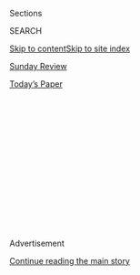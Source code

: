 <div id="app">

<div>

<div>

<div>

<div class="NYTAppHideMasthead css-1q2w90k e1suatyy0">

<div class="section css-ui9rw0 e1suatyy2">

<div class="css-eph4ug er09x8g0">

<div class="css-6n7j50">

</div>

<span class="css-1dv1kvn">Sections</span>

<div class="css-10488qs">

<span class="css-1dv1kvn">SEARCH</span>

</div>

[Skip to content](#site-content)[Skip to site index](#site-index)

</div>

<div id="masthead-section-label" class="css-1wr3we4 eaxe0e00">

[Sunday Review](https://www.nytimes.com/section/opinion/sunday)

</div>

<div class="css-10698na e1huz5gh0">

</div>

</div>

<div id="masthead-bar-one" class="section hasLinks css-15hmgas e1csuq9d3">

<div class="css-uqyvli e1csuq9d0">

</div>

<div class="css-1uqjmks e1csuq9d1">

</div>

<div class="css-9e9ivx">

[](https://myaccount.nytimes.com/auth/login?response_type=cookie&client_id=vi)

</div>

<div class="css-1bvtpon e1csuq9d2">

[Today’s Paper](https://www.nytimes.com/section/todayspaper)

</div>

</div>

</div>

</div>

<div data-aria-hidden="false">

<div id="site-content" role="main">

<div>

<div class="css-1aor85t" style="opacity:0.000000001;z-index:-1;visibility:hidden">

<div class="css-1hqnpie">

<div class="css-epjblv">

<span class="css-17xtcya">[Sunday
Review](/section/opinion/sunday)</span><span class="css-x15j1o">|</span><span class="css-fwqvlz">Waking
Up in 2030</span>

</div>

<div class="css-k008qs">

<div class="css-1iwv8en">

<span class="css-18z7m18"></span>

<div>

</div>

</div>

<span class="css-1n6z4y">https://nyti.ms/387Zj0r</span>

<div class="css-1705lsu">

<div class="css-4xjgmj">

<div class="css-4skfbu" role="toolbar" data-aria-label="Social Media Share buttons, Save button, and Comments Panel with current comment count" data-testid="share-tools">

  - 
  - 
  - 
  - 
    
    <div class="css-6n7j50">
    
    </div>

  - 
  - 

</div>

</div>

</div>

</div>

</div>

</div>

<div id="NYT_TOP_BANNER_REGION" class="css-13pd83m">

</div>

<div id="top-wrapper" class="css-1sy8kpn">

<div id="top-slug" class="css-l9onyx">

Advertisement

</div>

[Continue reading the main story](#after-top)

<div class="ad top-wrapper" style="text-align:center;height:100%;display:block;min-height:250px">

<div id="top" class="place-ad" data-position="top" data-size-key="top">

</div>

</div>

<div id="after-top">

</div>

</div>

<div>

<div class="css-v5btjw etb61u70">

<div class="css-v05ibm etb61u71">

[Opinion](/section/opinion)

</div>

</div>

<div id="sponsor-wrapper" class="css-1hyfx7x">

<div id="sponsor-slug" class="css-19vbshk">

Supported by

</div>

[Continue reading the main story](#after-sponsor)

<div id="sponsor" class="ad sponsor-wrapper" style="text-align:center;height:100%;display:block">

</div>

<div id="after-sponsor">

</div>

</div>

<div class="css-186x18t">

</div>

<div class="css-1vkm6nb ehdk2mb0">

# Waking Up in 2030

</div>

The suspended time of the pandemic has put history on fast-forward.

<div class="css-18e8msd">

<div class="css-vp77d3 epjyd6m0">

<div class="css-1p10dcb ey68jwv0" data-aria-hidden="true">

[![Ross
Douthat](https://static01.nyt.com/images/2018/04/03/opinion/ross-douthat/ross-douthat-thumbLarge.png
"Ross Douthat")](https://www.nytimes.com/by/ross-douthat)

</div>

<div class="css-1baulvz">

By [<span class="css-1baulvz last-byline" itemprop="name">Ross
Douthat</span>](https://www.nytimes.com/by/ross-douthat)

<div class="css-8atqhb">

Opinion Columnist

</div>

</div>

</div>

  - June 27, 2020

  - 
    
    <div class="css-4xjgmj">
    
    <div class="css-d8bdto" role="toolbar" data-aria-label="Social Media Share buttons, Save button, and Comments Panel with current comment count" data-testid="share-tools">
    
      - 
      - 
      - 
      - 
        
        <div class="css-6n7j50">
        
        </div>
    
      - 
      - 
    
    </div>
    
    </div>

</div>

<div class="css-79elbk" data-testid="photoviewer-wrapper">

<div class="css-z3e15g" data-testid="photoviewer-wrapper-hidden">

</div>

<div class="css-1a48zt4 ehw59r15" data-testid="photoviewer-children">

![<span class="css-16f3y1r e13ogyst0" data-aria-hidden="true">Wall
Street in New York on June
4.</span><span class="css-cnj6d5 e1z0qqy90" itemprop="copyrightHolder"><span class="css-1ly73wi e1tej78p0">Credit...</span><span><span>John
Taggart for The New York
Times</span></span></span>](https://static01.nyt.com/images/2020/06/28/opinion/28douthat1/merlin_173217126_b8ea22c8-a030-4af1-a97c-9007e501f5e6-articleLarge.jpg?quality=75&auto=webp&disable=upscale)

</div>

</div>

</div>

<div class="section meteredContent css-1r7ky0e" name="articleBody" itemprop="articleBody">

<div class="css-1fanzo5 StoryBodyCompanionColumn">

<div class="css-53u6y8">

There is something peculiar about time during the pandemic. On the one
hand there’s a feeling that the normal calendar has simply stopped,
school schedules and sports seasons evaporating, one homebound day
passing much like another. It’s a feeling of hiatus, intermission, like
the days between Christmas and the new year, or some extra season
invented by a Renaissance pope to fix a lagging calendar.

Yet at the same time there’s a feeling of acceleration, of changes that
might have otherwise dragged out across a decade piling one atop the
other. The George Floyd protests and their electoral consequences, the
transformation of liberal institutions by internal agitation, the
changes happening to cities and corporations and colleges and churches —
in each case, trends that were working slowly have seemingly speeded up.

This means that when the coronavirus era finally ends, there will be a
Rip Van Winkle feeling — a sense of having been asleep and waking to
normality, except that we will have time-traveled and the normality will
resemble the year 2030 as it might have been without the virus, rather
than just a simple turn to 2021 or 2022.

</div>

</div>

<div>

</div>

<div class="css-1fanzo5 StoryBodyCompanionColumn">

<div class="css-53u6y8">

What will this 2030-in-2022 look like? First, certain key cultural
institutions will be increasingly consolidated and concentrated,
academia and journalism especially. In the newspaper industry much of
this process happened already, but Covid is delivering a swifter coup de
grâce to midsize daily newspapers and online start-ups, and handing
advantages to a few national entities (ahem) that they might have
otherwise taken five or 10 more years to gain.

</div>

</div>

<div class="css-1fanzo5 StoryBodyCompanionColumn">

<div class="css-53u6y8">

In higher education a similar transformation is being pulled forward:
Colleges were expecting a grim landscape in the later 2020s, because
2010s birthrates were so low, but now a decline in foreign enrollment
and an acceleration of online learning will threaten marginal state
schools and possibly close small liberal-arts colleges much sooner. (The
coronavirus experience is also likely to [push birthrates still
lower](https://www.brookings.edu/research/half-a-million-fewer-children-the-coming-covid-baby-bust/),
delaying any higher ed recovery by years or decades more.)

The likely winners will be the prestige schools and big state campuses,
who will have the resources to survive and expand and the name brands to
leverage in new online markets — though so long as pandemic fears keeps
kids close to home, the state schools may [gain some
ground](https://www.nytimes.com/2020/06/22/us/coronavirus-universities-brain-drain.html?searchResultPosition=1)
at the prestige schools’ expense.

In religion, the pandemic may strengthen certain forms of faith, but
that won’t save institutional churches from what Fordham’s David Gibson
calls [a “religion
recession”](https://religionandpolitics.org/2020/06/23/the-coming-religion-recession/)
caused by falling donations and shrunken attendance. Smaller churches
may suffer most, for the same tight-margins, high-overhead reasons that
restaurants are going under. But big religious bodies like Roman
Catholicism and the Southern Baptists will probably decline as well, in
a hurried-up version of the decay that awaited them with the next
decade’s worth of generational turnover. (Any Catholic diocese that
had a 10-year plan for closing or consolidating schools or parishes, for
instance, can expect to do the same thing but much faster.)

In politics, similarly, what was likely to be a slow-motion leftward
shift, as the less-married, less-religious, more ethnically diverse
younger generation gained more power, is being accelerated nationally by
the catastrophes of the Trump administration, which is putting states in
play for Democrats five or 10 years early.

</div>

</div>

<div class="css-1fanzo5 StoryBodyCompanionColumn">

<div class="css-53u6y8">

A political shift is certainly accelerating [within elite
institutions](https://www.nytimes.com/2020/06/12/opinion/nyt-tom-cotton-oped-liberalism.html),
where the younger generation is trying to establish a new ideological
consensus, a new set of standards and boundaries for behavior and
opinion, that otherwise would have advanced more slowly, with more
contestation, over the next 10 years. (That these institutions are
subject to the consolidating forces described above makes the battle to
control them more important, and the professional stakes more fraught.)

Finally in corporate America, there may be trends toward both
consolidation and dispersal. The former, because even federal
intervention probably won’t prevent small businesses from going under
while bigger businesses ride things out, accelerating the pre-existing
drift toward a less entrepreneurial, more monopolist America.

But the latter, because the remote-work experience, pandemic fears and
possibly-rising crime rates may encourage more companies to abandon the
great consolidated hubs of the digital age, or at least fling more
satellite campuses out to Idaho and Iowa and other lower-cost-of-living
states, dispersing talent back into the heartland for the first time in
two generations.

Of the trends I’ve described, only this last one seems like a hopeful
sign that post-pandemic America might become less sclerotic, less
decadent than the America of 2019. If one wanted to be especially
optimistic, one could add that maybe — maybe — a corporate dispersal
will reduce social stratification, and help create new intellectual,
journalistic and even religious centers.

But overall, the pandemic seems likely to bring us more quickly to a
future of consolidated power, weakened human-scale institutions and
growing ideological conformity. Along with far too many lives, that’s
what’s likely to be lost in this strange between-time: a decade’s worth
of chances to take an off-ramp, choose a different direction, or just
stand athwart 2030 yelling stop.

*The Times is committed to publishing* [*a diversity of
letters*](https://www.nytimes.com/2019/01/31/opinion/letters/letters-to-editor-new-york-times-women.html)
*to the editor. We’d like to hear what you think about this or any of
our articles. Here are some*
[*tips*](https://help.nytimes.com/hc/en-us/articles/115014925288-How-to-submit-a-letter-to-the-editor)*.
And here’s our email:*
[*letters@nytimes.com*](mailto:letters@nytimes.com)*.*

*Follow The New York Times Opinion section on*
[*Facebook*](https://www.facebook.com/nytopinion)*,* [*Twitter
(@NYTOpinion)*](http://twitter.com/NYTOpinion) *and*
[*Instagram*](https://www.instagram.com/nytopinion/)*, join the Facebook
political discussion group,* [*Voting While
Female*](https://www.facebook.com/groups/votingwhilefemale/)*.*

</div>

</div>

</div>

<div>

</div>

<div>

</div>

<div>

</div>

<div>

<div id="bottom-wrapper" class="css-1ede5it">

<div id="bottom-slug" class="css-l9onyx">

Advertisement

</div>

[Continue reading the main story](#after-bottom)

<div id="bottom" class="ad bottom-wrapper" style="text-align:center;height:100%;display:block;min-height:90px">

</div>

<div id="after-bottom">

</div>

</div>

</div>

</div>

</div>

## Site Index

<div>

</div>

## Site Information Navigation

  - [© <span>2020</span> <span>The New York Times
    Company</span>](https://help.nytimes.com/hc/en-us/articles/115014792127-Copyright-notice)

<!-- end list -->

  - [NYTCo](https://www.nytco.com/)
  - [Contact
    Us](https://help.nytimes.com/hc/en-us/articles/115015385887-Contact-Us)
  - [Work with us](https://www.nytco.com/careers/)
  - [Advertise](https://nytmediakit.com/)
  - [T Brand Studio](http://www.tbrandstudio.com/)
  - [Your Ad
    Choices](https://www.nytimes.com/privacy/cookie-policy#how-do-i-manage-trackers)
  - [Privacy](https://www.nytimes.com/privacy)
  - [Terms of
    Service](https://help.nytimes.com/hc/en-us/articles/115014893428-Terms-of-service)
  - [Terms of
    Sale](https://help.nytimes.com/hc/en-us/articles/115014893968-Terms-of-sale)
  - [Site Map](https://spiderbites.nytimes.com)
  - [Help](https://help.nytimes.com/hc/en-us)
  - [Subscriptions](https://www.nytimes.com/subscription?campaignId=37WXW)

</div>

</div>

</div>

</div>
